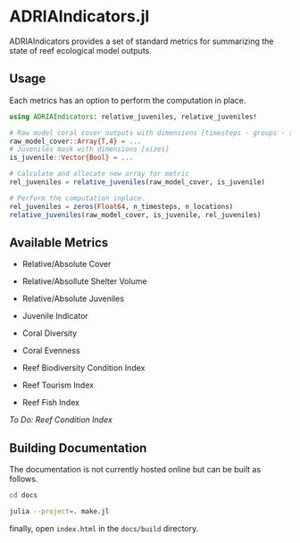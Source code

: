 # ADRIAIndicators.jl

ADRIAIndicators provides a set of standard metrics for summarizing the state of reef ecological
model outputs.

## Usage

Each metrics has an option to perform the computation in place.

```julia
using ADRIAIndicators: relative_juveniles, relative_juveniles!

# Raw model coral cover outputs with dimensions [timesteps ⋅ groups ⋅ sizes ⋅ locations]
raw_model_cover::Array{T,4} = ...
# Juveniles mask with dimensions [sizes]
is_juvenile::Vector{Bool} = ...

# Calculate and allocate new array for metric
rel_juveniles = relative_juveniles(raw_model_cover, is_juvenile)

# Perform the computation inplace.
rel_juveniles = zeros(Float64, n_timesteps, n_locations)
relative_juveniles(raw_model_cover, is_juvenile, rel_juveniles)
```

## Available Metrics

- Relative/Absolute Cover
- Relative/Absollute Shelter Volume
- Relative/Absolute Juveniles
- Juvenile Indicator
- Coral Diversity
- Coral Evenness

- Reef Biodiversity Condition Index
- Reef Tourism Index
- Reef Fish Index

*To Do: Reef Condition Index*

## Building Documentation

The documentation is not currently hosted online but can be built as follows.

```bash
cd docs

julia --project=. make.jl
```

finally, open `index.html` in the `docs/build` directory.
